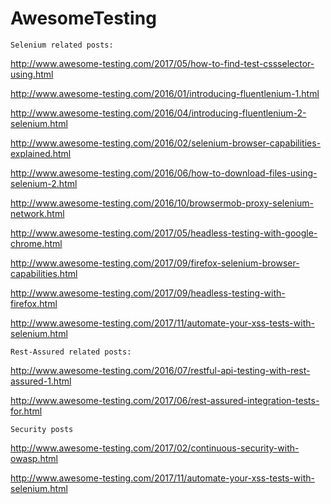 # AwesomeTesting

`Selenium related posts:`

http://www.awesome-testing.com/2017/05/how-to-find-test-cssselector-using.html

http://www.awesome-testing.com/2016/01/introducing-fluentlenium-1.html

http://www.awesome-testing.com/2016/04/introducing-fluentlenium-2-selenium.html

http://www.awesome-testing.com/2016/02/selenium-browser-capabilities-explained.html

http://www.awesome-testing.com/2016/06/how-to-download-files-using-selenium-2.html

http://www.awesome-testing.com/2016/10/browsermob-proxy-selenium-network.html

http://www.awesome-testing.com/2017/05/headless-testing-with-google-chrome.html

http://www.awesome-testing.com/2017/09/firefox-selenium-browser-capabilities.html

http://www.awesome-testing.com/2017/09/headless-testing-with-firefox.html

http://www.awesome-testing.com/2017/11/automate-your-xss-tests-with-selenium.html

`Rest-Assured related posts:`

http://www.awesome-testing.com/2016/07/restful-api-testing-with-rest-assured-1.html

http://www.awesome-testing.com/2017/06/rest-assured-integration-tests-for.html

`Security posts`

http://www.awesome-testing.com/2017/02/continuous-security-with-owasp.html

http://www.awesome-testing.com/2017/11/automate-your-xss-tests-with-selenium.html




